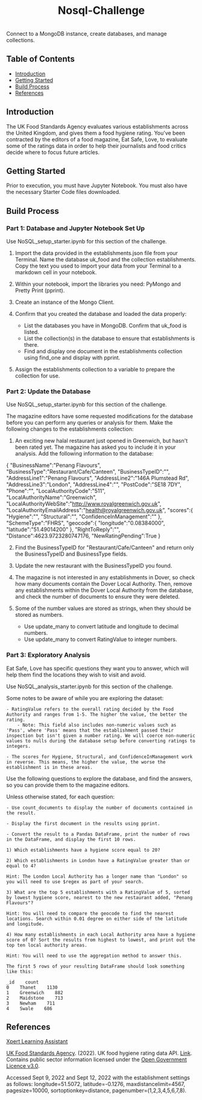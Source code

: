 <h1 align="center"> Nosql-Challenge </h1> <br>
Connect to a MongoDB instance, create databases, and manage collections.


## Table of Contents

- [Introduction](#introduction)
- [Getting Started](#getting-started)
- [Build Process](#build-process)
- [References](#references)


## Introduction
The UK Food Standards Agency evaluates various establishments across the United Kingdom, and gives them a food hygiene rating. You've been contracted by the editors of a food magazine, Eat Safe, Love, to evaluate some of the ratings data in order to help their journalists and food critics decide where to focus future articles.

## Getting Started
Prior to execution, you must have Jupyter Notebook. You must also have the necessary Starter Code files downloaded.

## Build Process
### Part 1: Database and Jupyter Notebook Set Up
Use NoSQL_setup_starter.ipynb for this section of the challenge.

1) Import the data provided in the establishments.json file from your Terminal. Name the database uk_food and the collection establishments. Copy the text you used to import your data from your Terminal to a markdown cell in your notebook.

2) Within your notebook, import the libraries you need: PyMongo and Pretty Print (pprint).

3) Create an instance of the Mongo Client.

4) Confirm that you created the database and loaded the data properly:

    - List the databases you have in MongoDB. Confirm that uk_food is listed.
    - List the collection(s) in the database to ensure that establishments is there.
    - Find and display one document in the establishments collection using find_one and display with pprint.
5) Assign the establishments collection to a variable to prepare the collection for use.

### Part 2: Update the Database
Use NoSQL_setup_starter.ipynb for this section of the challenge.

The magazine editors have some requested modifications for the database before you can perform any queries or analysis for them. Make the following changes to the establishments collection:

1) An exciting new halal restaurant just opened in Greenwich, but hasn't been rated yet. The magazine has asked you to include it in your analysis. Add the following information to the database:

{
    "BusinessName":"Penang Flavours",
    "BusinessType":"Restaurant/Cafe/Canteen",
    "BusinessTypeID":"",
    "AddressLine1":"Penang Flavours",
    "AddressLine2":"146A Plumstead Rd",
    "AddressLine3":"London",
    "AddressLine4":"",
    "PostCode":"SE18 7DY",
    "Phone":"",
    "LocalAuthorityCode":"511",
    "LocalAuthorityName":"Greenwich",
    "LocalAuthorityWebSite":"http://www.royalgreenwich.gov.uk",
    "LocalAuthorityEmailAddress":"health@royalgreenwich.gov.uk",
    "scores":{
        "Hygiene":"",
        "Structural":"",
        "ConfidenceInManagement":""
    },
    "SchemeType":"FHRS",
    "geocode":{
        "longitude":"0.08384000",
        "latitude":"51.49014200"
    },
    "RightToReply":"",
    "Distance":4623.9723280747176,
    "NewRatingPending":True
}

2) Find the BusinessTypeID for "Restaurant/Cafe/Canteen" and return only the BusinessTypeID and BusinessType fields.

3) Update the new restaurant with the BusinessTypeID you found.

4) The magazine is not interested in any establishments in Dover, so check how many documents contain the Dover Local Authority. Then, remove any establishments within the Dover Local Authority from the database, and check the number of documents to ensure they were deleted.

5) Some of the number values are stored as strings, when they should be stored as numbers.

    - Use update_many to convert latitude and longitude to decimal numbers.
    - Use update_many to convert RatingValue to integer numbers.

### Part 3: Exploratory Analysis
Eat Safe, Love has specific questions they want you to answer, which will help them find the locations they wish to visit and avoid.

Use NoSQL_analysis_starter.ipynb for this section of the challenge.

Some notes to be aware of while you are exploring the dataset:

    - RatingValue refers to the overall rating decided by the Food Authority and ranges from 1-5. The higher the value, the better the rating.
        - Note: This field also includes non-numeric values such as 'Pass', where 'Pass' means that the establishment passed their inspection but isn't given a number rating. We will coerce non-numeric values to nulls during the database setup before converting ratings to integers.
        
    - The scores for Hygiene, Structural, and ConfidenceInManagement work in reverse. This means, the higher the value, the worse the establishment is in these areas.
Use the following questions to explore the database, and find the answers, so you can provide them to the magazine editors.

Unless otherwise stated, for each question:

    - Use count_documents to display the number of documents contained in the result.

    - Display the first document in the results using pprint.

    - Convert the result to a Pandas DataFrame, print the number of rows in the DataFrame, and display the first 10 rows.

    1) Which establishments have a hygiene score equal to 20?

    2) Which establishments in London have a RatingValue greater than or equal to 4?

    Hint: The London Local Authority has a longer name than "London" so you will need to use $regex as part of your search.

    3) What are the top 5 establishments with a RatingValue of 5, sorted by lowest hygiene score, nearest to the new restaurant added, "Penang Flavours"?

    Hint: You will need to compare the geocode to find the nearest locations. Search within 0.01 degree on either side of the latitude and longitude.

    4) How many establishments in each Local Authority area have a hygiene score of 0? Sort the results from highest to lowest, and print out the top ten local authority areas.

    Hint: You will need to use the aggregation method to answer this.

    The first 5 rows of your resulting DataFrame should look something like this:

    _id    count
    0    Thanet    1130
    1    Greenwich    882
    2    Maidstone    713
    3    Newham    711
    4    Swale    686

## References
[Xpert Learning Assistant](https://bootcampspot.instructure.com/courses/5057/external_tools/313)

[UK Food Standards Agency](https://www.food.gov.uk/). (2022). UK food hygiene rating data API. [Link](https://ratings.food.gov.uk/open-data/en-GBLinks). Contains public sector information licensed under the [Open Government Licence v3.0](https://www.nationalarchives.gov.uk/doc/open-government-licence/version/3/).

Accessed Sept 9, 2022 and Sept 12, 2022 with the establishment settings as follows: longitude=51.5072, latitude=-0.1276, maxdistancelimit=4567, pagesize=10000, sortoptionkey=distance, pagenumber=(1,2,3,4,5,6,7,8).
